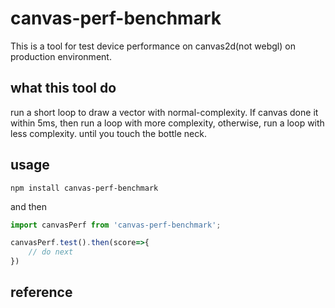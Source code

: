 # canvas-perf-benchmark
This is a tool for test device performance on canvas2d(not webgl) on production environment.

## what this tool do
run a short loop to draw a vector with normal-complexity. If canvas done it within 5ms, then run a loop with more complexity, otherwise, run a loop with less complexity. until you touch the bottle neck.

## usage
```
npm install canvas-perf-benchmark
```
and then
```javascript
import canvasPerf from 'canvas-perf-benchmark';

canvasPerf.test().then(score=>{
    // do next
})
```

## reference

